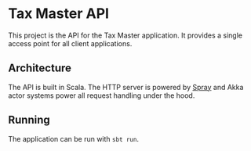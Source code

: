 # Tax Master API

This project is the API for the Tax Master application.
It provides a single access point for all client applications.

## Architecture

The API is built in Scala. The HTTP server is powered by
[Spray](http://spray.io/documentation/1.2.4/spray-can/http-server/)
and Akka actor systems power all request handling under the hood.

## Running

The application can be run with `sbt run`.